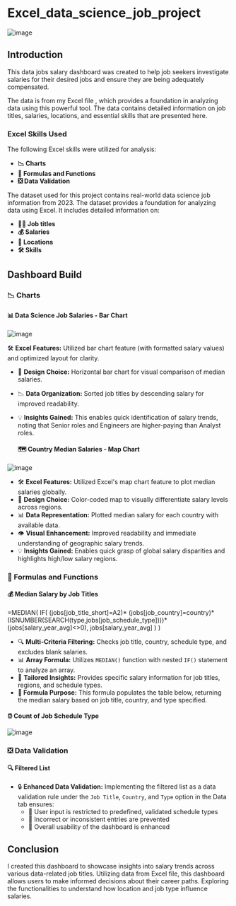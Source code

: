 # Excel_data_science_job_project

![image](https://github.com/user-attachments/assets/9261c196-2733-4585-8d5c-3bf47179e6a3)


## Introduction

This data jobs salary dashboard was created to help job seekers investigate salaries for their desired jobs and ensure they are being adequately compensated. 

The data is from my Excel file , which provides a foundation in analyzing data using this powerful tool. The data contains detailed information on job titles, salaries, locations, and essential skills that are presented here.

### Excel Skills Used

The following Excel skills were utilized for analysis:

- **📉 Charts**
- **🧮 Formulas and Functions**
- **❎ Data Validation**

The dataset used for this project contains real-world data science job information from 2023. The dataset  provides a foundation for analyzing data using Excel. It includes detailed information on:

- **👨‍💼 Job titles**
- **💰 Salaries**
- **📍 Locations**
- **🛠️ Skills**

## Dashboard Build

### 📉 Charts

#### 📊 Data Science Job Salaries - Bar Chart

![image](https://github.com/user-attachments/assets/f6966f00-b861-41c1-ae06-b97ae06cfbfb)

 🛠️ **Excel Features:** Utilized bar chart feature (with formatted salary values) and optimized layout for clarity.
- 🎨 **Design Choice:** Horizontal bar chart for visual comparison of median salaries.
- 📉 **Data Organization:** Sorted job titles by descending salary for improved readability.
- 💡 **Insights Gained:** This enables quick identification of salary trends, noting that Senior roles and Engineers are higher-paying than Analyst roles.

  #### 🗺️ Country Median Salaries - Map Chart

 ![image](https://github.com/user-attachments/assets/4b871a59-4353-4c5e-9207-5a70d00d29f3)

 
- 🛠️ **Excel Features:** Utilized Excel's map chart feature to plot median salaries globally.
- 🎨 **Design Choice:** Color-coded map to visually differentiate salary levels across regions.
- 📊 **Data Representation:** Plotted median salary for each country with available data.
- 👁️ **Visual Enhancement:** Improved readability and immediate understanding of geographic salary trends.
- 💡 **Insights Gained:** Enables quick grasp of global salary disparities and highlights high/low salary regions.

### 🧮 Formulas and Functions

#### 💰 Median Salary by Job Titles

=MEDIAN(
IF(
    (jobs[job_title_short]=A2)*
    (jobs[job_country]=country)*
    (ISNUMBER(SEARCH(type,jobs[job_schedule_type])))*
    (jobs[salary_year_avg]<>0),
    jobs[salary_year_avg]
)
)


- 🔍 **Multi-Criteria Filtering:** Checks job title, country, schedule type, and excludes blank salaries.
- 📊 **Array Formula:** Utilizes `MEDIAN()` function with nested `IF()` statement to analyze an array.
- 🎯 **Tailored Insights:** Provides specific salary information for job titles, regions, and schedule types.
- **🔢 Formula Purpose:** This formula populates the table below, returning the median salary based on job title, country, and type specified.

#### ⏰ Count of Job Schedule Type

![image](https://github.com/user-attachments/assets/597fb18e-7088-46a1-a8d1-c8474c28e2ea)

### ❎ Data Validation

#### 🔍 Filtered List

- 🔒 **Enhanced Data Validation:** Implementing the filtered list as a data validation rule under the `Job Title`, `Country`, and `Type` option in the Data tab ensures:
    - 🎯 User input is restricted to predefined, validated schedule types
    - 🚫 Incorrect or inconsistent entries are prevented
    - 👥 Overall usability of the dashboard is enhanced
 
## Conclusion

I created this dashboard to showcase insights into salary trends across various data-related job titles. Utilizing data from Excel file, this dashboard allows users to make informed decisions about their career paths. Exploring the functionalities to understand how location and job type influence salaries. 




